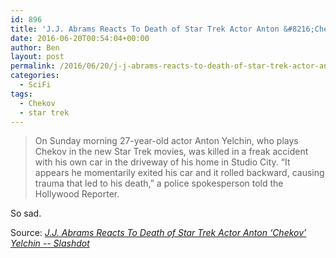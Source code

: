 ```yaml
---
id: 896
title: 'J.J. Abrams Reacts To Death of Star Trek Actor Anton &#8216;Chekov&#8217; Yelchin'
date: 2016-06-20T00:54:04+00:00
author: Ben
layout: post
permalink: /2016/06/20/j-j-abrams-reacts-to-death-of-star-trek-actor-anton-chekov-yelchin/
categories:
  - SciFi
tags:
  - Chekov
  - star trek
---
```

> On Sunday morning 27-year-old actor Anton Yelchin, who plays Chekov in the new Star Trek movies, was killed in a freak accident with his own car in the driveway of his home in Studio City. &#8220;It appears he momentarily exited his car and it rolled backward, causing trauma that led to his death,&#8221; a police spokesperson told the Hollywood Reporter.

So sad.

Source: _[J.J. Abrams Reacts To Death of Star Trek Actor Anton &#8216;Chekov&#8217; Yelchin -- Slashdot](https://entertainment.slashdot.org/story/16/06/19/2222201/jj-abrams-reacts-to-death-of-star-trek-actor-anton-chekov-yelchin)_